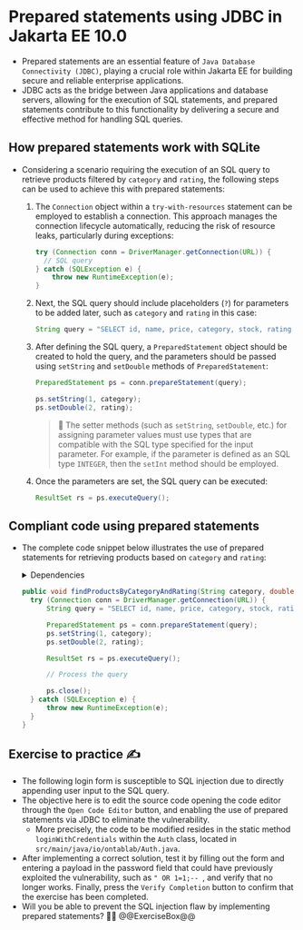 # Prepared statements using JDBC in Jakarta EE 10.0

* Prepared statements are an essential feature of `Java Database Connectivity (JDBC)`, playing a crucial role within Jakarta EE for building secure and reliable enterprise applications.
* JDBC acts as the bridge between Java applications and database servers, allowing for the execution of SQL statements, and prepared statements contribute to this functionality by delivering a secure and effective method for handling SQL queries.

## How prepared statements work with SQLite

* Considering a scenario requiring the execution of an SQL query to retrieve products filtered by `category` and `rating`, the following steps can be used to achieve this with prepared statements:
  1. The `Connection` object within a `try-with-resources` statement can be employed to establish a connection. This approach manages the connection lifecycle automatically, reducing the risk of resource leaks, particularly during exceptions:

      ```java
      try (Connection conn = DriverManager.getConnection(URL)) {
        // SQL query
      } catch (SQLException e) {
          throw new RuntimeException(e);
      }
      ```

  1. Next, the SQL query should include placeholders (`?`) for parameters to be added later,  such as `category` and `rating` in this case:

      ```java
      String query = "SELECT id, name, price, category, stock, rating FROM products WHERE category = ? AND rating >= ?";
      ```

  1. After defining the SQL query, a `PreparedStatement` object should be created to hold the query, and the parameters should be passed using `setString` and `setDouble` methods of `PreparedStatement`:

      ```java
      PreparedStatement ps = conn.prepareStatement(query);

      ps.setString(1, category);
      ps.setDouble(2, rating);
      ```

      > :older_man: The setter methods (such as `setString`, `setDouble`, etc.) for assigning parameter values must use types that are compatible with the SQL type specified for the input parameter. For example, if the parameter is defined as an SQL type `INTEGER`, then the `setInt` method should be employed.

  1. Once the parameters are set, the SQL query can be executed:

      ```java
      ResultSet rs = ps.executeQuery();
      ```

## Compliant code using prepared statements

* The complete code snippet below illustrates the use of prepared statements for retrieving products based on `category` and `rating`:

  <details>
    <summary>Dependencies</summary>

    ```java
    import java.sql.Connection;
    import java.sql.PreparedStatement;
    import java.sql.ResultSet;
    import java.sql.SQLException;
    ```

  </details>
  
  ```java
  public void findProductsByCategoryAndRating(String category, double rating) {
    try (Connection conn = DriverManager.getConnection(URL)) {
        String query = "SELECT id, name, price, category, stock, rating FROM products WHERE category=? AND rating >= ?";

        PreparedStatement ps = conn.prepareStatement(query);
        ps.setString(1, category);
        ps.setDouble(2, rating);

        ResultSet rs = ps.executeQuery();

        // Process the query

        ps.close();
    } catch (SQLException e) {
        throw new RuntimeException(e);
    }
  }
  ```

## Exercise to practice :writing_hand:

* The following login form is susceptible to SQL injection due to directly appending user input to the SQL query.
* The objective here is to edit the source code opening the code editor through the `Open Code Editor` button, and enabling the use of prepared statements via JDBC to eliminate the vulnerability.
  * More precisely, the code to be modified resides in the static method `loginWithCredentials` within the `Auth` class, located in `src/main/java/io/ontablab/Auth.java`.
* After implementing a correct solution, test it by filling out the form and entering a payload in the password field that could have previously exploited the vulnerability, such as `" OR 1=1;-- `, and verify that no longer works. Finally, press the `Verify Completion` button to confirm that the exercise has been completed.
* Will you be able to prevent the SQL injection flaw by implementing prepared statements? :slightly_smiling_face::muscle:
  @@ExerciseBox@@
